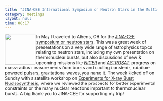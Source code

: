 ```yaml
---
title: "JINA-CEE International Symposium on Neutron Stars in the Multi-Messenger Era: Prospects & Challenges"
category: meetings
layout: null
time: 08:17
---
```

<!-- header generated from blosxom format post; make_header.pl 23.1.2022 -->
<p>
  <!---- Begin .post ---->
<img src="https://www.jinaweb.org/themes/jina/images/logo.svg" width="100" align="left"></a>
In May I travelled to Athens, OH for the 
<a href="http://www.jinaweb.org">JINA-CEE</a>
<a href="http://www.phy.ohiou.edu/~SoNS/index.html">symposium on neutron
stars</a>.
This was a great week of presentations on a very wide range of astrophysics
topics relating to neutron stars, including my own presentation on 
thermonuclear bursts, but also discussions of new & upcoming missions like
<em><a href="https://heasarc.gsfc.nasa.gov/docs/nicer/">NICER</a></em> and
<em><a href="http://astrosat.iucaa.in">ASTROSAT</a></em>,
progress on mass-radius measurements from bursts and cooling
transients, rotation-powered pulsars, gravitational waves, you name it.
The
week kicked off on Sunday with a satellite workshop on 
<a href="https://indico.fnal.gov/internalPage.py?pageId=0&confId=11244">Experiments for X-ray Burst Nucleosynthesis</a>,
where we reviewed the prospects for better experimental constraints on the
many nuclear reactions important to thermonuclear bursts.
A big thank-you to JINA-CEE for supporting my trip!
